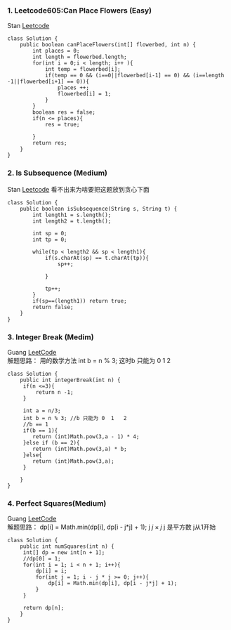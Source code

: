 ### 1. Leetcode605:Can Place Flowers (Easy)
Stan
[Leetcode](https://leetcode.com/problems/can-place-flowers/description/)

```
class Solution {
    public boolean canPlaceFlowers(int[] flowerbed, int n) {
        int places = 0;
        int length = flowerbed.length;
        for(int i = 0;i < length; i++ ){
            int temp = flowerbed[i];
            if(temp == 0 && (i==0||flowerbed[i-1] == 0) && (i==length -1||flowerbed[i+1] == 0)){
                places ++;
                flowerbed[i] = 1;
            }
        }
        boolean res = false;      
        if(n <= places){
            res = true;
            
        }
        return res;
    }
}
```

### 2. Is Subsequence (Medium)
Stan
[Leetcode](https://leetcode.com/problems/is-subsequence/submissions/)
看不出来为啥要把这题放到贪心下面
```
class Solution {
    public boolean isSubsequence(String s, String t) {
        int length1 = s.length();
        int length2 = t.length();
        
        int sp = 0;
        int tp = 0;
        
        while(tp < length2 && sp < length1){
            if(s.charAt(sp) == t.charAt(tp)){
                sp++;
                
            }
            
            tp++;
        }
        if(sp==(length1)) return true;
        return false;
    }
}

```
### 3. Integer Break (Medim)
Guang
[LeetCode](https://leetcode.com/problems/integer-break/description/) <br> 解题思路： 用的数学方法  int b = n % 3;  这时b 只能为 0  1   2 
```
class Solution {
    public int integerBreak(int n) {
     if(n <=3){
         return n -1; 
     }

     int a = n/3;
     int b = n % 3; //b 只能为 0  1   2 
     //b == 1
     if(b == 1){
        return (int)Math.pow(3,a - 1) * 4;
     }else if (b == 2){
        return (int)Math.pow(3,a) * b;
     }else{
        return (int)Math.pow(3,a);
     }

    }
}
```

### 4. Perfect Squares(Medium)
Guang
[LeetCode](https://leetcode.com/problems/perfect-squares/description/)  <br> 解题思路：  dp[i] = Math.min(dp[i], dp[i - j*j] + 1);  j $j\times j$ j 是平方数 j从1开始
```
class Solution {
    public int numSquares(int n) {  
     int[] dp = new int[n + 1];
     //dp[0] = 1; 
     for(int i = 1; i < n + 1; i++){
         dp[i] = i;
         for(int j = 1; i - j * j >= 0; j++){
             dp[i] = Math.min(dp[i], dp[i - j*j] + 1);
         }
     }
     
     return dp[n];
    }
}
```



